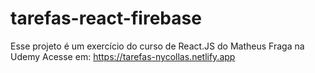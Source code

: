 # tarefas-react-firebase
Esse projeto é um exercício do curso de React.JS do Matheus Fraga na Udemy
Acesse em: https://tarefas-nycollas.netlify.app
